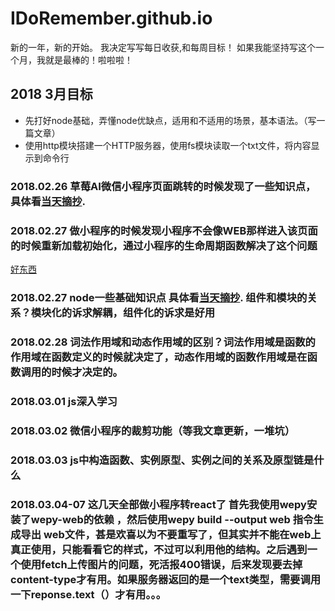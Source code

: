 # IDoRemember.github.io
新的一年，新的开始。
我决定写写每日收获,和每周目标！
如果我能坚持写这个一个月，我就是最棒的！啦啦啦！
## 2018 3月目标 
- 先打好node基础，弄懂node优缺点，适用和不适用的场景，基本语法。（写一篇文章）
- 使用http模块搭建一个HTTP服务器，使用fs模块读取一个txt文件，将内容显示到命令行
### 2018.02.26 草莓AI微信小程序页面跳转的时候发现了一些知识点，具体看[当天摘抄](https://idoremember.github.io/%E5%BE%AE%E4%BF%A1%E5%B0%8F%E7%A8%8B%E5%BA%8F%E9%A1%B5%E9%9D%A2%E8%B7%B3%E8%BD%AC%E4%B8%89%E7%A7%8D%E6%96%B9%E5%BC%8F%E7%9A%84%E5%8C%BA%E5%88%AB/).
### 2018.02.27 做小程序的时候发现小程序不会像WEB那样进入该页面的时候重新加载初始化，通过小程序的生命周期函数解决了这个问题
[好东西](https://segmentfault.com/a/1190000013331105?utm_source=index-hottest#articleHeader20)
### 2018.02.27 node一些基础知识点 具体看[当天摘抄](https://idoremember.github.io/Node.js%E7%9A%84%E4%B8%80%E4%BA%9B%E5%9F%BA%E7%A1%80%E6%A6%82%E5%BF%B5/). 组件和模块的关系？模块化的诉求解耦，组件化的诉求是好用
### 2018.02.28 词法作用域和动态作用域的区别？词法作用域是函数的作用域在函数定义的时候就决定了，动态作用域的函数作用域是在函数调用的时候才决定的。
### 2018.03.01 js深入学习
### 2018.03.02 微信小程序的裁剪功能（等我文章更新，一堆坑）
### 2018.03.03 js中构造函数、实例原型、实例之间的关系及原型链是什么
### 2018.03.04-07 这几天全部做小程序转react了 首先我使用wepy安装了wepy-web的依赖 ，然后使用wepy build --output web 指令生成导出 web文件，甚是欢喜以为不要重写了，但其实并不能在web上真正使用，只能看看它的样式，不过可以利用他的结构。之后遇到一个使用fetch上传图片的问题，死活报400错误，后来发现要去掉content-type才有用。如果服务器返回的是一个text类型，需要调用一下reponse.text（）才有用。。。

